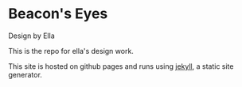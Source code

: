# **Beacon's Eyes**

Design by Ella

This is the repo for ella's design work.

This site is hosted on github pages and runs using [jekyll](https://jekyllrb.com/), a static site generator.
